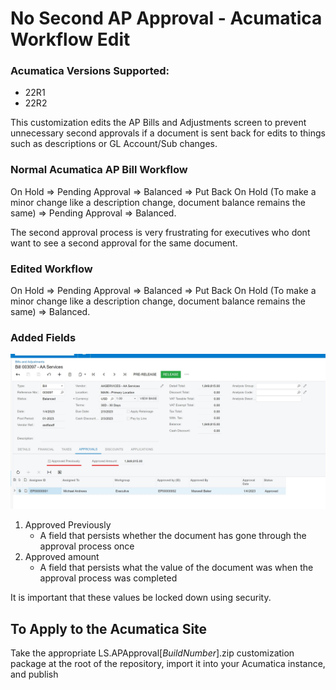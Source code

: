 # No Second AP Approval - Acumatica Workflow Edit
### Acumatica Versions Supported:
- 22R1
- 22R2

This customization edits the AP Bills and Adjustments screen to prevent unnecessary second approvals if a document is sent back for edits to things such as descriptions or GL Account/Sub changes.

### Normal Acumatica AP Bill Workflow
On Hold => Pending Approval => Balanced => Put Back On Hold (To make a minor change like a description change, document balance remains the same) => Pending Approval => Balanced.

The second approval process is very frustrating for executives who dont want to see a second approval for the same document.

### Edited Workflow
On Hold => Pending Approval => Balanced => Put Back On Hold (To make a minor change like a description change, document balance remains the same) => Balanced.

### Added Fields
![The fields added on the approvals tab](images\image1.jpg "Fields Added")
1. Approved Previously
    - A field that persists whether the document has gone through the approval process once
2. Approved amount
    - A field that persists what the value of the document was when the approval process was completed

It is important that these values be locked down using security.

## To Apply to the Acumatica Site

Take the appropriate LS.APApproval[*BuildNumber*].zip customization package at the root of the repository, import it into your Acumatica instance, and publish
